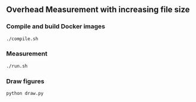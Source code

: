 ## Overhead Measurement with increasing file size

### Compile and build Docker images

```bash
./compile.sh
```

### Measurement

```bash
./run.sh
```

### Draw figures

```bash
python draw.py
```